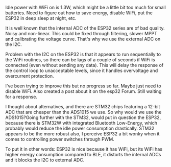 Idle power with WiFi on is 1.3W, which might be a little bit too much for small batteries. Need to figure out how to save energy, disable WiFi, put the ESP32 in deep sleep at night, etc.

It is well known that the internal ADC of the ESP32 series are of bad quality. Noisy and non-linear. This could be fixed through filtering, slower MPPT and calibrating the voltage curve. That's why we use the external ADC on the I2C.

Problem with the I2C on the ESP32 is that it appears to run sequentially to the WiFi routines, so there can be lags of a couple of seconds if WiFi is connected (even without sending any data). This will delay the response of the control loop to unacceptable levels, since it handles overvoltage and overcurrent protection.

I've been trying to improve this but no progress so far. Maybe just need to disable WiFi. Also created a post about it on the esp32 Forum. Still waiting for a response.

I thought about alternatives, and there are STM32 chips featuring a 12-bit ADC that are cheaper than the ADS1015 we use. So why would we use the ADS1015?Going further with the STM32, would put in question the ESP32, because there is STM32W with integrated Bluetooth Low-Energy, which probably would reduce the idle power consumption drastically. STM32 appears to be the more robust also, I perceive ESP32 a bit wonky when it comes to controlling power switches through PWM. 

To put it in other words: ESP32 is nice because it has WiFi, but its WiFi has higher energy consumption compared to BLE,
it distorts the internal ADCs and it blocks the I2C to external ADC.